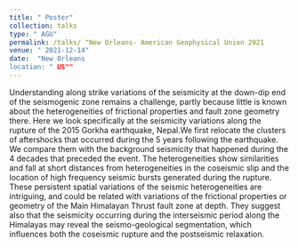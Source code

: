 ```yaml
---
title: " Poster"
collection: talks
type: " AGU"
permalink: /talks/ "New Orleans- American Geophysical Union 2021
venue: " 2021-12-14"
date:  "New Orleans
location: " US""
---
```


Understanding along strike variations of the seismicity at the down-dip end of the seismogenic zone remains a challenge, partly because little is known about the heterogeneities of frictional properties and fault zone geometry there. Here we look specifically at the seismicity variations along the rupture of the 2015 Gorkha earthquake, Nepal.We first relocate the clusters of aftershocks that occurred during the 5 years following the earthquake. We compare them with the background seismicity that happened during the 4 decades that preceded the event. The heterogeneities show similarities and fall at short distances from heterogeneities in the coseismic slip and the location of high frequency seismic bursts generated during the rupture. These persistent spatial variations of the seismic heterogeneities are intriguing, and could be related with variations of the frictional properties or geometry of the Main Himalayan Thrust fault zone at depth. They suggest also that the seismicity occurring during the interseismic period along the Himalayas may reveal the seismo-geological segmentation, which influences both the coseismic rupture and the postseismic relaxation.  
